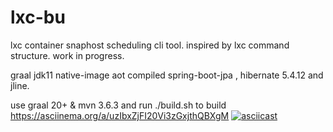 # lxc-bu

lxc container snaphost scheduling cli tool. inspired by lxc command structure. work in progress. 

graal jdk11 native-image aot compiled spring-boot-jpa , hibernate 5.4.12  and jline.

use graal 20+ & mvn 3.6.3 and run ./build.sh to build 
https://asciinema.org/a/uzIbxZjFI20Vi3zGxjthQBXgM
[![asciicast](https://asciinema.org/a/uzIbxZjFI20Vi3zGxjthQBXgM.png)](https://asciinema.org/a/uzIbxZjFI20Vi3zGxjthQBXgM)
